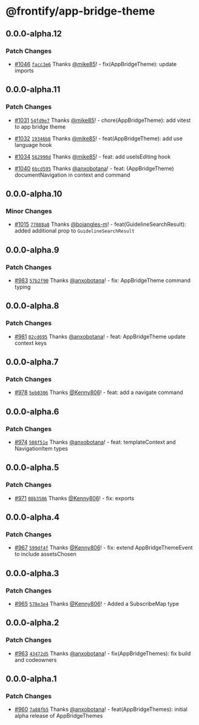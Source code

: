 # @frontify/app-bridge-theme

## 0.0.0-alpha.12

### Patch Changes

-   [#1046](https://github.com/Frontify/brand-sdk/pull/1046) [`facc3e6`](https://github.com/Frontify/brand-sdk/commit/facc3e647ce74bec3a8683889ebe493b88038e46) Thanks [@mike85](https://github.com/mike85)! - fix(AppBridgeTheme): update imports

## 0.0.0-alpha.11

### Patch Changes

-   [#1031](https://github.com/Frontify/brand-sdk/pull/1031) [`54fd9e7`](https://github.com/Frontify/brand-sdk/commit/54fd9e7a4d973d7b47e67d5e7cc1c1309255e0ea) Thanks [@mike85](https://github.com/mike85)! - chore(AppBridgeTheme): add vitest to app bridge theme

-   [#1032](https://github.com/Frontify/brand-sdk/pull/1032) [`19346b8`](https://github.com/Frontify/brand-sdk/commit/19346b8a27cc1e2efb6cd6c61884496ddd67a34c) Thanks [@mike85](https://github.com/mike85)! - feat(AppBridgeTheme): add use language hook

-   [#1034](https://github.com/Frontify/brand-sdk/pull/1034) [`562990d`](https://github.com/Frontify/brand-sdk/commit/562990de5485cebebcb840ddb5abf74d1abe4357) Thanks [@mike85](https://github.com/mike85)! - feat: add useIsEditing hook

-   [#1040](https://github.com/Frontify/brand-sdk/pull/1040) [`6bcd595`](https://github.com/Frontify/brand-sdk/commit/6bcd595dacebd55520f1cf87bc8fcbf849cc80d2) Thanks [@anxobotana](https://github.com/anxobotana)! - feat: (AppBridgeTheme) documentNavigation in context and command

## 0.0.0-alpha.10

### Minor Changes

-   [#1015](https://github.com/Frontify/brand-sdk/pull/1015) [`77088a8`](https://github.com/Frontify/brand-sdk/commit/77088a85a7c181e5040d7a2738fb9fd7d95dfd1d) Thanks [@bojangles-m](https://github.com/bojangles-m)! - feat(GuidelineSearchResult): added additional prop to `GuidelineSearchResult`

## 0.0.0-alpha.9

### Patch Changes

-   [#983](https://github.com/Frontify/brand-sdk/pull/983) [`57b2f90`](https://github.com/Frontify/brand-sdk/commit/57b2f90c8042e05774e57c1065fc86242f468f48) Thanks [@anxobotana](https://github.com/anxobotana)! - fix: AppBridgeTheme command typing

## 0.0.0-alpha.8

### Patch Changes

-   [#981](https://github.com/Frontify/brand-sdk/pull/981) [`02cd695`](https://github.com/Frontify/brand-sdk/commit/02cd695c896847691eae43ed774637614ad3fd32) Thanks [@anxobotana](https://github.com/anxobotana)! - feat: AppBridgeTheme update context keys

## 0.0.0-alpha.7

### Patch Changes

-   [#978](https://github.com/Frontify/brand-sdk/pull/978) [`5eb0306`](https://github.com/Frontify/brand-sdk/commit/5eb030695cc105a3ed514a5b38840b015a8d85ac) Thanks [@Kenny806](https://github.com/Kenny806)! - feat: add a navigate command

## 0.0.0-alpha.6

### Patch Changes

-   [#974](https://github.com/Frontify/brand-sdk/pull/974) [`508f51e`](https://github.com/Frontify/brand-sdk/commit/508f51e1de4d091f8761f4b7897940574d819eee) Thanks [@anxobotana](https://github.com/anxobotana)! - feat: templateContext and NavigationItem types

## 0.0.0-alpha.5

### Patch Changes

-   [#971](https://github.com/Frontify/brand-sdk/pull/971) [`08b3506`](https://github.com/Frontify/brand-sdk/commit/08b3506f1b8dba87fed1b6eb3f379bf619327d45) Thanks [@Kenny806](https://github.com/Kenny806)! - fix: exports

## 0.0.0-alpha.4

### Patch Changes

-   [#967](https://github.com/Frontify/brand-sdk/pull/967) [`599df4f`](https://github.com/Frontify/brand-sdk/commit/599df4fd1db1ad43a8163538513c36a9ab3e938a) Thanks [@Kenny806](https://github.com/Kenny806)! - fix: extend AppBridgeThemeEvent to include assetsChosen

## 0.0.0-alpha.3

### Patch Changes

-   [#965](https://github.com/Frontify/brand-sdk/pull/965) [`578e3e4`](https://github.com/Frontify/brand-sdk/commit/578e3e40025b1fbc88959181759257fe0e71d874) Thanks [@Kenny806](https://github.com/Kenny806)! - Added a SubscribeMap type

## 0.0.0-alpha.2

### Patch Changes

-   [#963](https://github.com/Frontify/brand-sdk/pull/963) [`43472d5`](https://github.com/Frontify/brand-sdk/commit/43472d5f7ea4fd6bcdc44dc26103d1c3ce92cf4c) Thanks [@anxobotana](https://github.com/anxobotana)! - fix(AppBridgeThemes): fix build and codeowners

## 0.0.0-alpha.1

### Patch Changes

-   [#960](https://github.com/Frontify/brand-sdk/pull/960) [`7a88fb5`](https://github.com/Frontify/brand-sdk/commit/7a88fb512a8209ab377ef12a70e2c8484d5b6799) Thanks [@anxobotana](https://github.com/anxobotana)! - feat(AppBridgeThemes): initial alpha release of AppBridgeThemes

